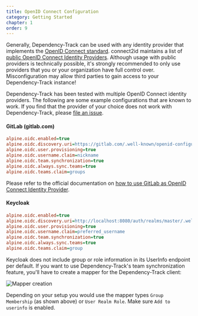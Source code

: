 ```yaml
---
title: OpenID Connect Configuration
category: Getting Started
chapter: 1
order: 9
---
```


Generally, Dependency-Track can be used with any identity provider that implements the [OpenID Connect standard](https://openid.net/connect/).
connect2id maintains a list of [public OpenID Connect Identity Providers](https://connect2id.com/products/nimbus-oauth-openid-connect-sdk/openid-connect-providers).
Although usage with public providers is technically possible, it's strongly recommended to only use providers
that you or your organization have full control over. Misconfiguration may allow third parties to gain access to
your Dependency-Track instance!

Dependency-Track has been tested with multiple OpenID Connect identity providers. The following are
some example configurations that are known to work. If you find that the provider of your choice does not work
with Dependency-Track, please [file an issue](https://github.com/DependencyTrack/dependency-track/issues).

#### GitLab (gitlab.com)

```ini
alpine.oidc.enabled=true
alpine.oidc.discovery.uri=https://gitlab.com/.well-known/openid-configuration
alpine.oidc.user.provisioning=true
alpine.oidc.username.claim=nickname
alpine.oidc.team.synchronization=true
alpine.oidc.always.sync.teams=true
alpine.oidc.teams.claim=groups
```

Please refer to the official documentation on [how to use GitLab as OpenID Connect Identity Provider](https://docs.gitlab.com/ee/integration/openid_connect_provider.html).

#### Keycloak

```ini
alpine.oidc.enabled=true
alpine.oidc.discovery.uri=http://localhost:8080/auth/realms/master/.well-known/openid-configuration
alpine.oidc.user.provisioning=true
alpine.oidc.username.claim=preferred_username
alpine.oidc.team.synchronization=true
alpine.oidc.always.sync.teams=true
alpine.oidc.teams.claim=group
```

Keycloak does not include group or role information in its UserInfo endpoint per default. If you want to use 
Dependency-Track's team synchronization feature, you'll have to create a mapper for the Dependency-Track client:

![Mapper creation](/images/screenshots/oidc-keycloak-groups-mapping.png)

Depending on your setup you would use the mapper types `Group Membership` (as shown above) or `User Realm Role`.
Make sure `Add to userinfo` is enabled.
